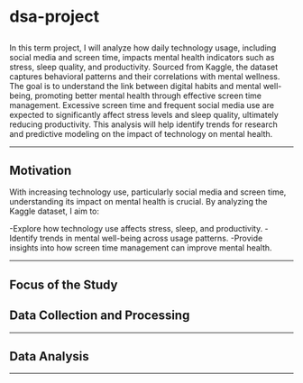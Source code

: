 # dsa-project

##
In this term project, I will analyze how daily technology usage, including social media and screen time, impacts mental health indicators such as stress, sleep quality, and productivity. Sourced from Kaggle, the dataset captures behavioral patterns and their correlations with mental wellness. The goal is to understand the link between digital habits and mental well-being, promoting better mental health through effective screen time management. Excessive screen time and frequent social media use are expected to significantly affect stress levels and sleep quality, ultimately reducing productivity. This analysis will help identify trends for research and predictive modeling on the impact of technology on mental health.

---
## **Motivation**
With increasing technology use, particularly social media and screen time, understanding its impact on mental health is crucial. By analyzing the Kaggle dataset, I aim to:

-Explore how technology use affects stress, sleep, and productivity.
-Identify trends in mental well-being across usage patterns.
-Provide insights into how screen time management can improve mental health.

---
## **Focus of the Study**


## **Data Collection and Processing**
---
## **Data Analysis**
---

